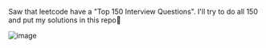 Saw that leetcode have a "Top 150 Interview Questions". I'll try to do all 150 and put my solutions in this repo🙂

![image](https://github.com/HarisMahmood8/leetcode-solutions/assets/114548524/d5059a64-dc05-4c26-a0fb-b7155c5fbc88)
